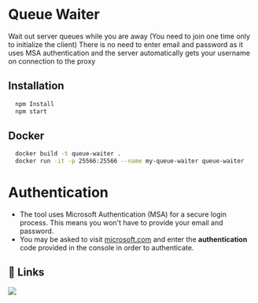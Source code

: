 # Queue Waiter

Wait out server queues while you are away (You need to join one time only to initialize the client)
There is no need to enter email and password as it uses MSA authentication and the server automatically gets your username on connection to the proxy

## Installation

```bash
  npm Install
  npm start
```

## Docker

```bash
  docker build -t queue-waiter .
  docker run -it -p 25566:25566 --name my-queue-waiter queue-waiter
```

# Authentication

- The tool uses Microsoft Authentication (MSA) for a secure login process. This means you won't have to provide your email and password.
- You may be asked to visit [microsoft.com](https://microsoft.com/link) and enter the **authentication** code provided in the console in order to authenticate.

## 🔗 Links

[![](https://dcbadge.vercel.app/api/server/NysD9gyx7R)](https://discord.gg/NysD9gyx7R)
